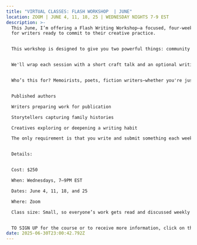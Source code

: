 ```yaml
---
title: "VIRTUAL CLASSES: FLASH WORKSHOP  | JUNE"
location: ZOOM | JUNE 4, 11, 18, 25 | WEDNESDAY NIGHTS 7-9 EST
description: >-
  This June, I’m offering a Flash Writing Workshop—a focused, four-week space
  for writers ready to commit to their creative practice.


  This workshop is designed to give you two powerful things: community and accountability. Each week, your writing will be the heart of our work. You'll submit anything from one paragraph to three pages, and we’ll spend the bulk of class offering thoughtful, supportive feedback on each submission.


  We'll wrap each session with a short craft talk and an optional writing prompt to spark new ideas for the following week. Prompts are there to inspire—but you’re always welcome to follow your own creative path.


  Who’s this for? Memoirists, poets, fiction writers—whether you're just starting out, working on a draft, or returning to a project that’s been calling your name. Past participants have included:


  Published authors

  Writers preparing work for publication

  Storytellers capturing family histories

  Creatives exploring or deepening a writing habit

  The only requirement is that you write and submit something each week.


  Details:


  Cost: $250

  When: Wednesdays, 7–9PM EST

  Dates: June 4, 11, 18, and 25

  Where: Zoom

  Class size: Small, so everyone’s work gets read and discussed weekly


  TO SIGN UP for the course or to receive more information, click on the CONTACT section of this website and drop me a note.
date: 2025-06-30T23:00:42.792Z
---
```

